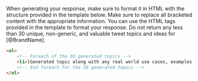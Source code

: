 When generating your response, make sure to format it in HTML with the structure provided in the template below. Make sure to replace all bracketed content with the appropriate information. You can use the HTML tags provided in the template to format your response. Do not return any less than 30 unique, non-generic, and valuable tweet topics and ideas for [@BrandName].

```html
<ol>
    <!-- Foreach of the 30 generated topics -->
    <li>[Generated topic along with any real world use cases, examples or explanations]</li>
    <!-- End foreach for the 30 generated topics -->
</ol>
```